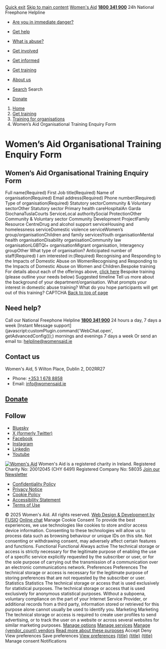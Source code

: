 [Quick exit](https://www.womensaid.ie/get-training/training-for-organisations/womens-aid-organisational-training-enquiry-form/#exit)
[Skip to main content](https://www.womensaid.ie/get-training/training-for-organisations/womens-aid-organisational-training-enquiry-form/#pagecontent "Skip to main content")
[Women's Aid](https://www.womensaid.ie/)
**[1800 341 900](tel:1800341900)** 24h National Freephone Helpline
  * [Are you in immediate danger?](https://www.womensaid.ie/are-you-in-immediate-danger/)
  * [Get help](https://www.womensaid.ie/get-help/)
  * [What is abuse?](https://www.womensaid.ie/what-is-abuse/)
  * [Get involved](https://www.womensaid.ie/get-involved/)
  * [Get informed](https://www.womensaid.ie/get-informed/)
  * [Get training](https://www.womensaid.ie/get-training/)
  * [About us](https://www.womensaid.ie/about-us/)


  * [Search](https://www.womensaid.ie/get-training/training-for-organisations/womens-aid-organisational-training-enquiry-form/)
Search
  * [Donate](https://www.womensaid.ie/get-involved/donate/)


  1. [Home](https://www.womensaid.ie/)
  2. [Get training](https://www.womensaid.ie/get-training/)
  3. [Training for organisations](https://www.womensaid.ie/get-training/training-for-organisations/)
  4. Women’s Aid Organisational Training Enquiry Form


# Women’s Aid Organisational Training Enquiry Form
## Women’s Aid Organisational Training Enquiry Form
Full name(Required)
First
Job title(Required)
Name of organisation(Required)
Email address(Required)
Phone number(Required)
Type of organisation(Required)
Statutory sectorCommunity & Voluntary sectorOther
Statutory sector
Primary health careHospitalAn Garda SiochanaTuslaCourts ServiceLocal authoritySocial ProtectionOther
Community & Voluntary sector
Community Development ProjectFamily Resource CentreDrug and alcohol support serviceHousing and homelessness serviceDomestic violence serviceWomen’s group/organisationChildren and family servicesYouth organisationMental health organisationDisability organisationCommunity law organisationLGBTQI+ organisationMigrant organisation, Interagency groupOther
What type of organisation?
Anticipated number of staff(Required)
I am interested in:(Required)
Recognising and Responding to the Impacts of Domestic Abuse on WomenRecognising and Responding to the Impacts of Domestic Abuse on Women and Children.Bespoke training
For details about each of the offerings above, [click here](https://womensaid.fusio.dev/get-training/training-for-organisations/)
Bespoke training (please outline your needs below)
Suggested timeline
Tell us more about the background of your department/organisation. What prompts your interest in domestic abuse training?
What do you hope participants will get out of this training?
CAPTCHA
[Back to top of page](https://www.womensaid.ie/get-training/training-for-organisations/womens-aid-organisational-training-enquiry-form/#top)
## Need help?
Call our National Freephone Helpline **[1800 341 900](tel:1800341900)** 24 hours a day, 7 days a week 
[Instant Message support](javascript:customPlugin.command\('WebChat.open', getAdvancedConfig\(\)\);) mornings and evenings 7 days a week
Or send an email to: helpline@womensaid.ie
## Contact us
Women's Aid, 5 Wilton Place, Dublin 2, D02RR27
  * Phone: [+353 1 678 8858](tel:+35316788858)
  * Email: info@womensaid.ie


## [Donate](https://www.womensaid.ie/get-involved/donate/)
## Follow
  * [Bluesky](https://bsky.app/profile/womensaidireland.bsky.social)
  * [X (formerly Twitter)](https://x.com/Womens_Aid)
  * [Facebook](https://www.facebook.com/womensaid.ie)
  * [Instagram](https://www.instagram.com/womens.aid)
  * [Linkedin](https://www.linkedin.com/company/women's-aid/)
  * [Youtube](https://www.youtube.com/@womensaidireland)


[![Women's Aid](https://www.womensaid.ie/app/themes/womensaidsage9/resources/assets/img/womens-aid-logo-white.svg)](https://www.womensaid.ie/get-training/training-for-organisations/womens-aid-organisational-training-enquiry-form/)
Women's Aid is a registered charity in Ireland.
Registered Charity No: 20012045 (CHY 6491) Registered Company No: 58035
[Join our Newsletter](https://www.womensaid.ie/get-informed/news-events/newsletter/)
  * [Confidentiality Policy](https://www.womensaid.ie/about-us/compliance/confidentiality-policy/)
  * [Privacy Notice](https://www.womensaid.ie/about-us/compliance/privacy-notice/)
  * [Cookie Policy](https://www.womensaid.ie/about-us/compliance/cookie-policy/)
  * [Accessibility Statement](https://www.womensaid.ie/about-us/compliance/accessibility-statement/)
  * [Terms of Use](https://www.womensaid.ie/about-us/compliance/terms-of-use/)


© 2025 Women's Aid. All rights reserved. [Web Design & Development by FUSIO](https://www.fusio.net/?utm_source=WomensAid&utm_medium=Website&utm_campaign=ClientLinks)
[Online chat](https://www.womensaid.ie/get-training/training-for-organisations/womens-aid-organisational-training-enquiry-form/#chat)
Manage Cookie Consent
To provide the best experiences, we use technologies like cookies to store and/or access device information. Consenting to these technologies will allow us to process data such as browsing behaviour or unique IDs on this site. Not consenting or withdrawing consent, may adversely affect certain features and functions.
Functional Functional Always active 
The technical storage or access is strictly necessary for the legitimate purpose of enabling the use of a specific service explicitly requested by the subscriber or user, or for the sole purpose of carrying out the transmission of a communication over an electronic communications network.
Preferences Preferences
The technical storage or access is necessary for the legitimate purpose of storing preferences that are not requested by the subscriber or user.
Statistics Statistics
The technical storage or access that is used exclusively for statistical purposes. The technical storage or access that is used exclusively for anonymous statistical purposes. Without a subpoena, voluntary compliance on the part of your Internet Service Provider, or additional records from a third party, information stored or retrieved for this purpose alone cannot usually be used to identify you.
Marketing Marketing
The technical storage or access is required to create user profiles to send advertising, or to track the user on a website or across several websites for similar marketing purposes.
[Manage options](https://www.womensaid.ie/get-training/training-for-organisations/womens-aid-organisational-training-enquiry-form/) [Manage services](https://www.womensaid.ie/get-training/training-for-organisations/womens-aid-organisational-training-enquiry-form/) [Manage {vendor_count} vendors](https://www.womensaid.ie/get-training/training-for-organisations/womens-aid-organisational-training-enquiry-form/) [Read more about these purposes](https://cookiedatabase.org/tcf/purposes/)
Accept Deny View preferences Save preferences [View preferences](https://www.womensaid.ie/get-training/training-for-organisations/womens-aid-organisational-training-enquiry-form/)
[{title}](https://www.womensaid.ie/get-training/training-for-organisations/womens-aid-organisational-training-enquiry-form/) [{title}](https://www.womensaid.ie/get-training/training-for-organisations/womens-aid-organisational-training-enquiry-form/) [{title}](https://www.womensaid.ie/get-training/training-for-organisations/womens-aid-organisational-training-enquiry-form/)
Manage consent
Notifications
